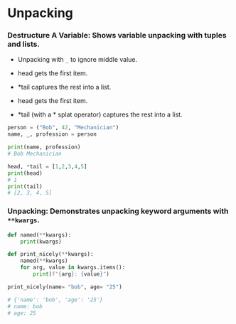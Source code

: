 # Unpacking

### Destructure A Variable: Shows variable unpacking with tuples and lists.

- Unpacking with `_` to ignore middle value.
- head gets the first item.
- *tail captures the rest into a list.

- head gets the first item.
- *tail (with a * splat operator) captures the rest into a list.

```python
person = ("Bob", 42, "Mechanician")
name, _, profession = person

print(name, profession)
# Bob Mechanician

head, *tail = [1,2,3,4,5]
print(head)
# 1
print(tail)
# [2, 3, 4, 5]
```

### Unpacking: Demonstrates unpacking keyword arguments with `**kwargs`.

```python
def named(**kwargs):
    print(kwargs)

def print_nicely(**kwargs):
    named(**kwargs)
    for arg, value in kwargs.items():
        print(f"{arg}: {value}")

print_nicely(name= "bob", age= "25")

# {'name': 'bob', 'age': '25'}
# name: bob
# age: 25
```
